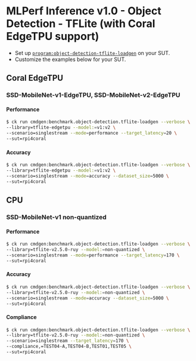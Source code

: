 # MLPerf Inference v1.0 - Object Detection - TFLite (with Coral EdgeTPU support)

- Set up [`program:object-detection-tflite-loadgen`](https://github.com/ctuning/ck-mlperf/blob/master/program/object-detection-tflite-loadgen/README.md) on your SUT.
- Customize the examples below for your SUT.

## Coral EdgeTPU

### SSD-MobileNet-v1-EdgeTPU, SSD-MobileNet-v2-EdgeTPU

#### Performance

```bash
$ ck run cmdgen:benchmark.object-detection.tflite-loadgen --verbose \
--library=tflite-edgetpu --model:=v1:v2 \
--scenario=singlestream --mode=performance --target_latency=20 \
--sut=rpi4coral
```

#### Accuracy

```bash
$ ck run cmdgen:benchmark.object-detection.tflite-loadgen --verbose \
--library=tflite-edgetpu --model:=v1:v2 \
--scenario=singlestream --mode=accuracy --dataset_size=5000 \
--sut=rpi4coral
```

## CPU

### SSD-MobileNet-v1 non-quantized

#### Performance

```bash
$ ck run cmdgen:benchmark.object-detection.tflite-loadgen --verbose \
--library=tflite-v2.5.0-ruy --model:=non-quantized \
--scenario=singlestream --mode=performance --target_latency=170 \
--sut=rpi4coral
```

#### Accuracy

```bash
$ ck run cmdgen:benchmark.object-detection.tflite-loadgen --verbose \
--library=tflite-v2.5.0-ruy --model:=non-quantized \
--scenario=singlestream --mode=accuracy --dataset_size=5000 \
--sut=rpi4coral
```

#### Compliance

```bash
$ ck run cmdgen:benchmark.object-detection.tflite-loadgen --verbose \
--library=tflite-v2.5.0-ruy --model:=non-quantized \
--scenario=singlestream --target_latency=170 \
--compliance,=TEST04-A,TEST04-B,TEST01,TEST05 \
--sut=rpi4coral
```
